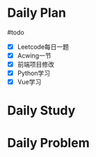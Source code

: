 # Daily Plan
#todo
- [x] Leetcode每日一题
- [x] Acwing一节
- [x] 前端项目修改
- [x] Python学习
- [x] Vue学习
# Daily Study

# Daily Problem
